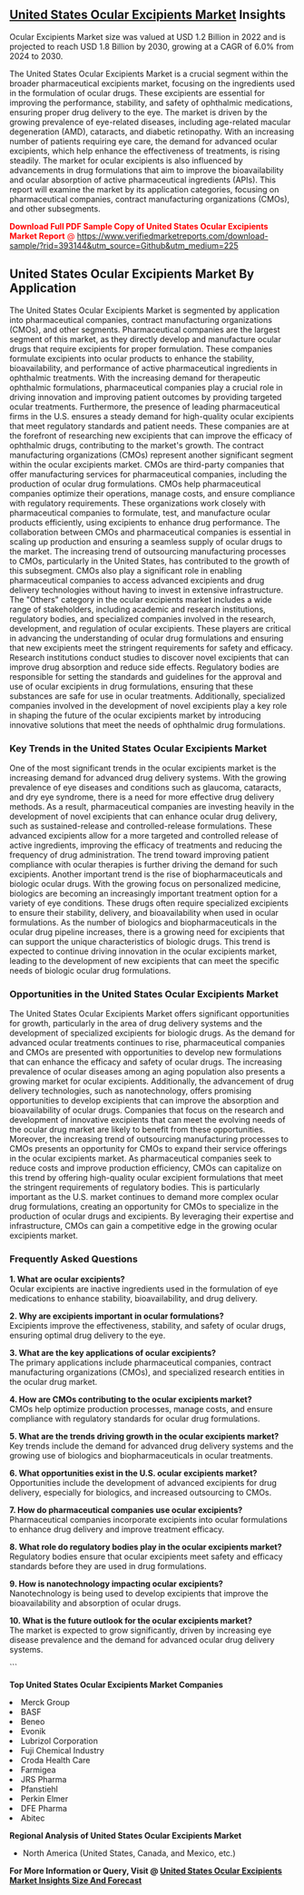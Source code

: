 <h2><a href="https://www.verifiedmarketreports.com/download-sample/?rid=393144&amp;utm_source=Github&amp;utm_medium=225" target="_blank">United States Ocular Excipients Market</a> Insights</h2><p>Ocular Excipients Market size was valued at USD 1.2 Billion in 2022 and is projected to reach USD 1.8 Billion by 2030, growing at a CAGR of 6.0% from 2024 to 2030.</p><p> <p>The United States Ocular Excipients Market is a crucial segment within the broader pharmaceutical excipients market, focusing on the ingredients used in the formulation of ocular drugs. These excipients are essential for improving the performance, stability, and safety of ophthalmic medications, ensuring proper drug delivery to the eye. The market is driven by the growing prevalence of eye-related diseases, including age-related macular degeneration (AMD), cataracts, and diabetic retinopathy. With an increasing number of patients requiring eye care, the demand for advanced ocular excipients, which help enhance the effectiveness of treatments, is rising steadily. The market for ocular excipients is also influenced by advancements in drug formulations that aim to improve the bioavailability and ocular absorption of active pharmaceutical ingredients (APIs). This report will examine the market by its application categories, focusing on pharmaceutical companies, contract manufacturing organizations (CMOs), and other subsegments. <p><span class=""><span style="color: #ff0000;"><strong>Download Full PDF Sample Copy of United States Ocular Excipients Market Report</strong> @ </span><a href="https://www.verifiedmarketreports.com/download-sample/?rid=393144&amp;utm_source=Github&amp;utm_medium=225" target="_blank">https://www.verifiedmarketreports.com/download-sample/?rid=393144&amp;utm_source=Github&amp;utm_medium=225</a></span></p> </p> <h2>United States Ocular Excipients Market By Application</h2> <p>The United States Ocular Excipients Market is segmented by application into pharmaceutical companies, contract manufacturing organizations (CMOs), and other segments. Pharmaceutical companies are the largest segment of this market, as they directly develop and manufacture ocular drugs that require excipients for proper formulation. These companies formulate excipients into ocular products to enhance the stability, bioavailability, and performance of active pharmaceutical ingredients in ophthalmic treatments. With the increasing demand for therapeutic ophthalmic formulations, pharmaceutical companies play a crucial role in driving innovation and improving patient outcomes by providing targeted ocular treatments. Furthermore, the presence of leading pharmaceutical firms in the U.S. ensures a steady demand for high-quality ocular excipients that meet regulatory standards and patient needs. These companies are at the forefront of researching new excipients that can improve the efficacy of ophthalmic drugs, contributing to the market's growth. The contract manufacturing organizations (CMOs) represent another significant segment within the ocular excipients market. CMOs are third-party companies that offer manufacturing services for pharmaceutical companies, including the production of ocular drug formulations. CMOs help pharmaceutical companies optimize their operations, manage costs, and ensure compliance with regulatory requirements. These organizations work closely with pharmaceutical companies to formulate, test, and manufacture ocular products efficiently, using excipients to enhance drug performance. The collaboration between CMOs and pharmaceutical companies is essential in scaling up production and ensuring a seamless supply of ocular drugs to the market. The increasing trend of outsourcing manufacturing processes to CMOs, particularly in the United States, has contributed to the growth of this subsegment. CMOs also play a significant role in enabling pharmaceutical companies to access advanced excipients and drug delivery technologies without having to invest in extensive infrastructure. The "Others" category in the ocular excipients market includes a wide range of stakeholders, including academic and research institutions, regulatory bodies, and specialized companies involved in the research, development, and regulation of ocular excipients. These players are critical in advancing the understanding of ocular drug formulations and ensuring that new excipients meet the stringent requirements for safety and efficacy. Research institutions conduct studies to discover novel excipients that can improve drug absorption and reduce side effects. Regulatory bodies are responsible for setting the standards and guidelines for the approval and use of ocular excipients in drug formulations, ensuring that these substances are safe for use in ocular treatments. Additionally, specialized companies involved in the development of novel excipients play a key role in shaping the future of the ocular excipients market by introducing innovative solutions that meet the needs of ophthalmic drug formulations. <h3>Key Trends in the United States Ocular Excipients Market</h3> <p>One of the most significant trends in the ocular excipients market is the increasing demand for advanced drug delivery systems. With the growing prevalence of eye diseases and conditions such as glaucoma, cataracts, and dry eye syndrome, there is a need for more effective drug delivery methods. As a result, pharmaceutical companies are investing heavily in the development of novel excipients that can enhance ocular drug delivery, such as sustained-release and controlled-release formulations. These advanced excipients allow for a more targeted and controlled release of active ingredients, improving the efficacy of treatments and reducing the frequency of drug administration. The trend toward improving patient compliance with ocular therapies is further driving the demand for such excipients. Another important trend is the rise of biopharmaceuticals and biologic ocular drugs. With the growing focus on personalized medicine, biologics are becoming an increasingly important treatment option for a variety of eye conditions. These drugs often require specialized excipients to ensure their stability, delivery, and bioavailability when used in ocular formulations. As the number of biologics and biopharmaceuticals in the ocular drug pipeline increases, there is a growing need for excipients that can support the unique characteristics of biologic drugs. This trend is expected to continue driving innovation in the ocular excipients market, leading to the development of new excipients that can meet the specific needs of biologic ocular drug formulations. <h3>Opportunities in the United States Ocular Excipients Market</h3> <p>The United States Ocular Excipients Market offers significant opportunities for growth, particularly in the area of drug delivery systems and the development of specialized excipients for biologic drugs. As the demand for advanced ocular treatments continues to rise, pharmaceutical companies and CMOs are presented with opportunities to develop new formulations that can enhance the efficacy and safety of ocular drugs. The increasing prevalence of ocular diseases among an aging population also presents a growing market for ocular excipients. Additionally, the advancement of drug delivery technologies, such as nanotechnology, offers promising opportunities to develop excipients that can improve the absorption and bioavailability of ocular drugs. Companies that focus on the research and development of innovative excipients that can meet the evolving needs of the ocular drug market are likely to benefit from these opportunities. Moreover, the increasing trend of outsourcing manufacturing processes to CMOs presents an opportunity for CMOs to expand their service offerings in the ocular excipients market. As pharmaceutical companies seek to reduce costs and improve production efficiency, CMOs can capitalize on this trend by offering high-quality ocular excipient formulations that meet the stringent requirements of regulatory bodies. This is particularly important as the U.S. market continues to demand more complex ocular drug formulations, creating an opportunity for CMOs to specialize in the production of ocular drugs and excipients. By leveraging their expertise and infrastructure, CMOs can gain a competitive edge in the growing ocular excipients market. <h3>Frequently Asked Questions</h3> <p><strong>1. What are ocular excipients?</strong><br>Ocular excipients are inactive ingredients used in the formulation of eye medications to enhance stability, bioavailability, and drug delivery.</p> <p><strong>2. Why are excipients important in ocular formulations?</strong><br>Excipients improve the effectiveness, stability, and safety of ocular drugs, ensuring optimal drug delivery to the eye.</p> <p><strong>3. What are the key applications of ocular excipients?</strong><br>The primary applications include pharmaceutical companies, contract manufacturing organizations (CMOs), and specialized research entities in the ocular drug market.</p> <p><strong>4. How are CMOs contributing to the ocular excipients market?</strong><br>CMOs help optimize production processes, manage costs, and ensure compliance with regulatory standards for ocular drug formulations.</p> <p><strong>5. What are the trends driving growth in the ocular excipients market?</strong><br>Key trends include the demand for advanced drug delivery systems and the growing use of biologics and biopharmaceuticals in ocular treatments.</p> <p><strong>6. What opportunities exist in the U.S. ocular excipients market?</strong><br>Opportunities include the development of advanced excipients for drug delivery, especially for biologics, and increased outsourcing to CMOs.</p> <p><strong>7. How do pharmaceutical companies use ocular excipients?</strong><br>Pharmaceutical companies incorporate excipients into ocular formulations to enhance drug delivery and improve treatment efficacy.</p> <p><strong>8. What role do regulatory bodies play in the ocular excipients market?</strong><br>Regulatory bodies ensure that ocular excipients meet safety and efficacy standards before they are used in drug formulations.</p> <p><strong>9. How is nanotechnology impacting ocular excipients?</strong><br>Nanotechnology is being used to develop excipients that improve the bioavailability and absorption of ocular drugs.</p> <p><strong>10. What is the future outlook for the ocular excipients market?</strong><br>The market is expected to grow significantly, driven by increasing eye disease prevalence and the demand for advanced ocular drug delivery systems.</p> ```</p><p><strong>Top United States Ocular Excipients Market Companies</strong></p><div data-test-id=""><p><li>Merck Group</li><li> BASF</li><li> Beneo</li><li> Evonik</li><li> Lubrizol Corporation</li><li> Fuji Chemical Industry</li><li> Croda Health Care</li><li> Farmigea</li><li> JRS Pharma</li><li> Pfanstiehl</li><li> Perkin Elmer</li><li> DFE Pharma</li><li> Abitec</li></p><div><strong>Regional Analysis of&nbsp;United States Ocular Excipients Market</strong></div><ul><li dir="ltr"><p dir="ltr">North America&nbsp;(United States, Canada, and Mexico, etc.)</p></li></ul><p><strong>For More Information or Query, Visit @&nbsp;</strong><strong><a href="https://www.verifiedmarketreports.com/product/ocular-excipients-market/?utm_source=Github&amp;utm_medium=225" target="_blank">United States Ocular Excipients Market Insights Size And Forecast</a></strong></p></div>
